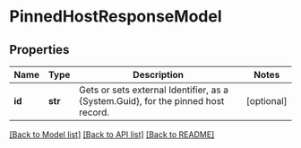 # PinnedHostResponseModel

## Properties
Name | Type | Description | Notes
------------ | ------------- | ------------- | -------------
**id** | **str** | Gets or sets external Identifier, as a {System.Guid}, for the pinned host record. | [optional] 

[[Back to Model list]](../README.md#documentation-for-models) [[Back to API list]](../README.md#documentation-for-api-endpoints) [[Back to README]](../README.md)


